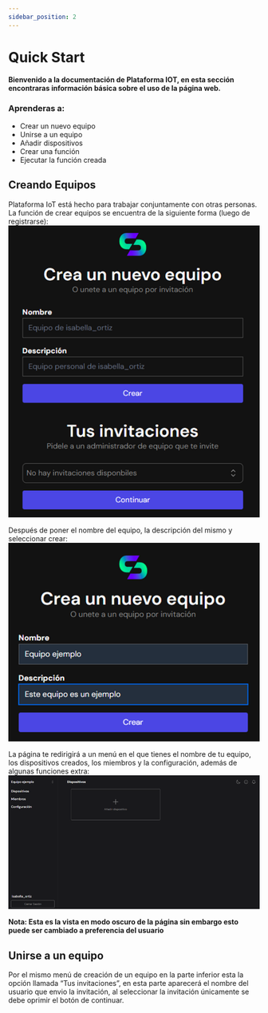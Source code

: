 ```yaml
---
sidebar_position: 2
---
```


# Quick Start
**Bienvenido a la documentación de Plataforma IOT, en esta sección encontraras información básica sobre el uso de la página web.**
### Aprenderas a:
-   Crear un nuevo equipo
- 	Unirse a un equipo
-   Añadir dispositivos
- 	Crear una función
- 	Ejecutar la función creada
 
## Creando Equipos
Plataforma IoT está hecho para trabajar conjuntamente con otras personas. La función de crear equipos se encuentra de la siguiente forma (luego de registrarse):
![alt text](image.png)

Después de poner el nombre del equipo, la descripción del mismo y seleccionar crear:
![alt text](image-1.png)

La página te redirigirá a un menú en el que tienes el nombre de tu equipo, los dispositivos creados, los miembros y la configuración, además de algunas funciones extra: 
![alt text](image-2.png)

**Nota: Esta es la vista en modo oscuro de la página sin embargo esto puede ser cambiado a preferencia del usuario**
## Unirse a un equipo
Por el mismo menú de creación de un equipo en la parte inferior esta la opción llamada “Tus invitaciones”, en esta parte aparecerá el nombre del usuario que envio la invitación, al seleccionar la invitación únicamente se debe oprimir el botón de continuar.
